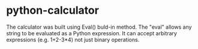# python-calculator 
The calculator was built using Eval() buld-in method. 
The "eval" allows any string to be evaluated as a Python expression. It can accept arbitrary expressions (e.g. 1+2-3*4) not just binary operations.


